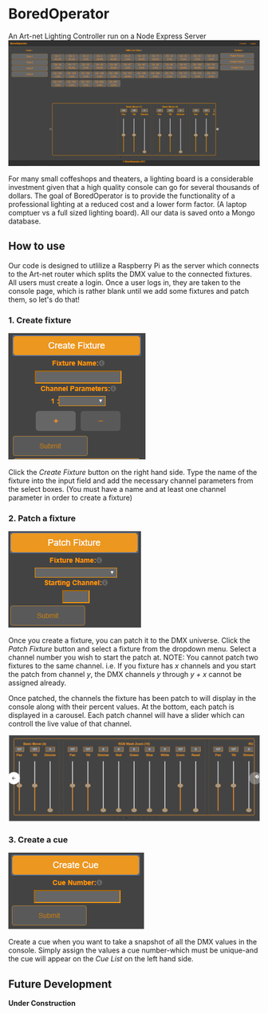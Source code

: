 # BoredOperator
An Art-net Lighting Controller run on a Node Express Server
![Console View](./public/assets/images/console.png)

For many small coffeshops and theaters, a lighting board is a considerable investment given that a high quality console can go for several thousands of dollars. The goal of BoredOperator is to provide the functionality of a professional lighting at a reduced cost and a lower form factor. (A laptop comptuer vs a full sized lighting board). All our data is saved onto a Mongo database.

## How to use

Our code is designed to utlilize a Raspberry Pi as the server which connects to the Art-net router which splits the DMX value to the connected fixtures. All users must create a login. Once a user logs in, they are taken to the console page, which is rather blank until we add some fixtures and patch them, so let's do that!

### 1. Create fixture
![Fixture Form](./public/assets/images/fixtureform.png)
 
Click the *Create Fixture* button on the right hand side. Type the name of the fixture into the input field and add the necessary channel parameters from the select boxes. (You must have a name and at least one channel parameter in order to create a fixture)

### 2. Patch a fixture
![Patch A Fixture Form](./public/assets/images/patchform.png)

Once you create a fixture, you can patch it to the DMX universe. Click the *Patch Fixture* button and select a fixture from the dropdown menu. Select a channel number you wish to start the patch at. NOTE: You cannot patch two fixtures to the same channel. i.e. If you fixture has *x* channels and you start the patch from channel *y*, the DMX channels *y* through *y + x* cannot be assigned already. 

Once patched, the channels the fixture has been patch to will display in the console along with their percent values. At the bottom, each patch is displayed in a carousel. Each patch channel will have a slider which can controll the live value of that channel. 

![Sliders](./public/assets/images/Sliders.png)

### 3. Create a cue

![Create Cue](./public/assets/images/cueform.png)

Create a cue when you want to take a snapshot of all the DMX values in the console. Simply assign the values a cue number-which must be unique-and the cue will appear on the *Cue List* on the left hand side. 


## Future Development 

**Under Construction**

